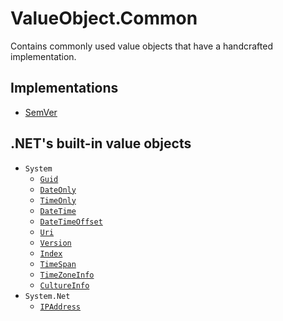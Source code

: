 # ValueObject.Common
Contains commonly used value objects that have a handcrafted implementation.

## Implementations
- [SemVer](./SemVer.cs)

## .NET's built-in value objects
- `System`
	- [`Guid`](https://learn.microsoft.com/en-us/dotnet/api/system.guid)
	- [`DateOnly`](https://learn.microsoft.com/en-us/dotnet/api/system.dateonly)
	- [`TimeOnly`](https://learn.microsoft.com/en-us/dotnet/api/system.timeonly)
	- [`DateTime`](https://learn.microsoft.com/en-us/dotnet/api/system.datetime)
	- [`DateTimeOffset`](https://learn.microsoft.com/en-us/dotnet/api/system.datetimeoffset)
	- [`Uri`](https://learn.microsoft.com/en-us/dotnet/api/system.uri)
	- [`Version`](https://learn.microsoft.com/en-us/dotnet/api/system.version)
	- [`Index`](https://learn.microsoft.com/en-us/dotnet/api/system.index)
	- [`TimeSpan`](https://learn.microsoft.com/en-us/dotnet/api/system.timespan)
	- [`TimeZoneInfo`](https://learn.microsoft.com/en-us/dotnet/api/system.timezoneinfo)
	- [`CultureInfo`](https://learn.microsoft.com/en-us/dotnet/api/system.globalization.cultureinfo)
- `System.Net`
	- [`IPAddress`](https://learn.microsoft.com/en-us/dotnet/api/system.net.ipaddress)

